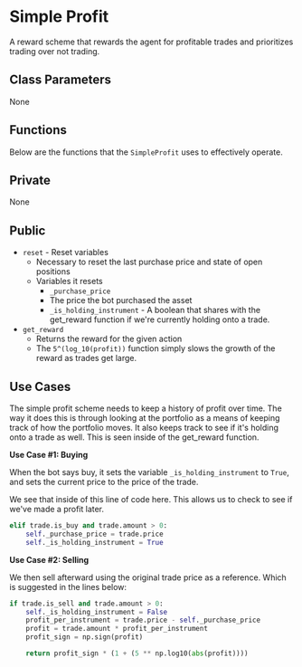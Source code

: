 # Simple Profit

A reward scheme that rewards the agent for profitable trades and prioritizes trading over not trading.

## Class Parameters

None

## Functions

Below are the functions that the `SimpleProfit` uses to effectively operate.

## Private

None

## Public

- `reset` - Reset variables
  - Necessary to reset the last purchase price and state of open positions
  - Variables it resets
    - `_purchase_price`
    - The price the bot purchased the asset
    - `_is_holding_instrument` - A boolean that shares with the get_reward function if we're currently holding onto a trade.
- `get_reward`
  - Returns the reward for the given action
  - The `5^(log_10(profit))` function simply slows the growth of the reward as trades get large.

## Use Cases

The simple profit scheme needs to keep a history of profit over time. The way it does this is through looking at the portfolio as a means of keeping track of how the portfolio moves. It also keeps track to see if it's holding onto a trade as well. This is seen inside of the get_reward function.

**Use Case #1: Buying**

When the bot says buy, it sets the variable `_is_holding_instrument` to `True`, and sets the current price to the price of the trade.

We see that inside of this line of code here. This allows us to check to see if we've made a profit later.

```py
elif trade.is_buy and trade.amount > 0:
    self._purchase_price = trade.price
    self._is_holding_instrument = True

```

**Use Case #2: Selling**

We then sell afterward using the original trade price as a reference. Which is suggested in the lines below:

```py
if trade.is_sell and trade.amount > 0:
    self._is_holding_instrument = False
    profit_per_instrument = trade.price - self._purchase_price
    profit = trade.amount * profit_per_instrument
    profit_sign = np.sign(profit)

    return profit_sign * (1 + (5 ** np.log10(abs(profit))))
```
